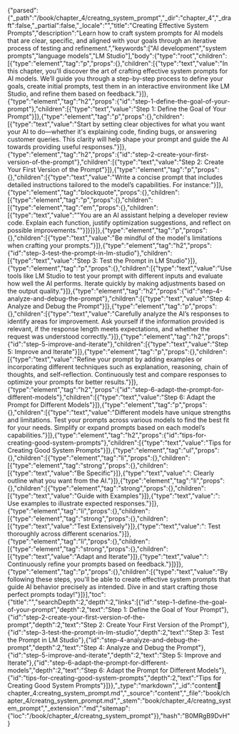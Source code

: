 {"parsed":{"_path":"/book/chapter_4/creatng_system_prompt","_dir":"chapter_4","_draft":false,"_partial":false,"_locale":"","title":"Creating Effective System Prompts","description":"Learn how to craft system prompts for AI models that are clear, specific, and aligned with your goals through an iterative process of testing and refinement.","keywords":["AI development","system prompts","language models","LM Studio"],"body":{"type":"root","children":[{"type":"element","tag":"p","props":{},"children":[{"type":"text","value":"In this chapter, you'll discover the art of crafting effective system prompts for AI models. We’ll guide you through a step-by-step process to define your goals, create initial prompts, test them in an interactive environment like LM Studio, and refine them based on feedback."}]},{"type":"element","tag":"h2","props":{"id":"step-1-define-the-goal-of-your-prompt"},"children":[{"type":"text","value":"Step 1: Define the Goal of Your Prompt"}]},{"type":"element","tag":"p","props":{},"children":[{"type":"text","value":"Start by setting clear objectives for what you want your AI to do—whether it's explaining code, finding bugs, or answering customer queries. This clarity will help shape your prompt and guide the AI towards providing useful responses."}]},{"type":"element","tag":"h2","props":{"id":"step-2-create-your-first-version-of-the-prompt"},"children":[{"type":"text","value":"Step 2: Create Your First Version of the Prompt"}]},{"type":"element","tag":"p","props":{},"children":[{"type":"text","value":"Write a concise prompt that includes detailed instructions tailored to the model’s capabilities. For instance:"}]},{"type":"element","tag":"blockquote","props":{},"children":[{"type":"element","tag":"p","props":{},"children":[{"type":"element","tag":"em","props":{},"children":[{"type":"text","value":"\"You are an AI assistant helping a developer review code. Explain each function, justify optimization suggestions, and reflect on possible improvements.\""}]}]}]},{"type":"element","tag":"p","props":{},"children":[{"type":"text","value":"Be mindful of the model's limitations when crafting your prompts."}]},{"type":"element","tag":"h2","props":{"id":"step-3-test-the-prompt-in-lm-studio"},"children":[{"type":"text","value":"Step 3: Test the Prompt in LM Studio"}]},{"type":"element","tag":"p","props":{},"children":[{"type":"text","value":"Use tools like LM Studio to test your prompt with different inputs and evaluate how well the AI performs. Iterate quickly by making adjustments based on the output quality."}]},{"type":"element","tag":"h2","props":{"id":"step-4-analyze-and-debug-the-prompt"},"children":[{"type":"text","value":"Step 4: Analyze and Debug the Prompt"}]},{"type":"element","tag":"p","props":{},"children":[{"type":"text","value":"Carefully analyze the AI’s responses to identify areas for improvement. Ask yourself if the information provided is relevant, if the response length meets expectations, and whether the request was understood correctly."}]},{"type":"element","tag":"h2","props":{"id":"step-5-improve-and-iterate"},"children":[{"type":"text","value":"Step 5: Improve and Iterate"}]},{"type":"element","tag":"p","props":{},"children":[{"type":"text","value":"Refine your prompt by adding examples or incorporating different techniques such as explanation, reasoning, chain of thoughts, and self-reflection. Continuously test and compare responses to optimize your prompts for better results."}]},{"type":"element","tag":"h2","props":{"id":"step-6-adapt-the-prompt-for-different-models"},"children":[{"type":"text","value":"Step 6: Adapt the Prompt for Different Models"}]},{"type":"element","tag":"p","props":{},"children":[{"type":"text","value":"Different models have unique strengths and limitations. Test your prompts across various models to find the best fit for your needs. Simplify or expand prompts based on each model’s capabilities."}]},{"type":"element","tag":"h2","props":{"id":"tips-for-creating-good-system-prompts"},"children":[{"type":"text","value":"Tips for Creating Good System Prompts"}]},{"type":"element","tag":"ul","props":{},"children":[{"type":"element","tag":"li","props":{},"children":[{"type":"element","tag":"strong","props":{},"children":[{"type":"text","value":"Be Specific"}]},{"type":"text","value":": Clearly outline what you want from the AI."}]},{"type":"element","tag":"li","props":{},"children":[{"type":"element","tag":"strong","props":{},"children":[{"type":"text","value":"Guide with Examples"}]},{"type":"text","value":": Use examples to illustrate expected responses."}]},{"type":"element","tag":"li","props":{},"children":[{"type":"element","tag":"strong","props":{},"children":[{"type":"text","value":"Test Extensively"}]},{"type":"text","value":": Test thoroughly across different scenarios."}]},{"type":"element","tag":"li","props":{},"children":[{"type":"element","tag":"strong","props":{},"children":[{"type":"text","value":"Adapt and Iterate"}]},{"type":"text","value":": Continuously refine your prompts based on feedback."}]}]},{"type":"element","tag":"p","props":{},"children":[{"type":"text","value":"By following these steps, you'll be able to create effective system prompts that guide AI behavior precisely as intended. Dive in and start crafting those perfect prompts today!"}]}],"toc":{"title":"","searchDepth":2,"depth":2,"links":[{"id":"step-1-define-the-goal-of-your-prompt","depth":2,"text":"Step 1: Define the Goal of Your Prompt"},{"id":"step-2-create-your-first-version-of-the-prompt","depth":2,"text":"Step 2: Create Your First Version of the Prompt"},{"id":"step-3-test-the-prompt-in-lm-studio","depth":2,"text":"Step 3: Test the Prompt in LM Studio"},{"id":"step-4-analyze-and-debug-the-prompt","depth":2,"text":"Step 4: Analyze and Debug the Prompt"},{"id":"step-5-improve-and-iterate","depth":2,"text":"Step 5: Improve and Iterate"},{"id":"step-6-adapt-the-prompt-for-different-models","depth":2,"text":"Step 6: Adapt the Prompt for Different Models"},{"id":"tips-for-creating-good-system-prompts","depth":2,"text":"Tips for Creating Good System Prompts"}]}},"_type":"markdown","_id":"content:book:chapter_4:creatng_system_prompt.md","_source":"content","_file":"book/chapter_4/creatng_system_prompt.md","_stem":"book/chapter_4/creatng_system_prompt","_extension":"md","sitemap":{"loc":"/book/chapter_4/creatng_system_prompt"}},"hash":"B0MRgB9DvH"}